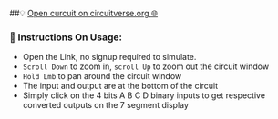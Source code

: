##💡 [Open curcuit on circuitverse.org 🌐](https://circuitverse.org/users/307998/projects/7-segment-display-binary-to-hexadecimal-decoder)
### 📖 Instructions On Usage:
- Open the Link, no signup required to simulate.
- `Scroll Down` to zoom in, `scroll Up` to zoom out the circuit window
- `Hold Lmb` to pan around the circuit window
- The input and output are at the bottom of the circuit
- Simply click on the 4 bits A B C D binary inputs to get respective converted outputs on the 7 segment display

